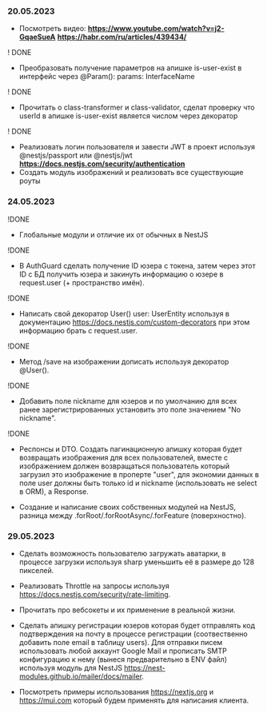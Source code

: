 ### 20.05.2023

- Посмотреть видео:
  **<https://www.youtube.com/watch?v=j2-GqaeSueA>**
  **<https://habr.com/ru/articles/439434/>**

! DONE

- Преобразовать получение параметров на апишке is-user-exist в интерфейс через @Param(): params: InterfaceName

! DONE

- Прочитать о class-transformer и class-validator, сделат проверку что userId в апишке is-user-exist является числом через декоратор

! DONE

- Реализовать логин пользователя и завести JWT в проект используя @nestjs/passport или @nestjs/jwt
  **<https://docs.nestjs.com/security/authentication>**
- Создать модуль изображений и реализовать все существующие роуты

### 24.05.2023

!DONE

- Глобальные модули и отличие их от обычных в NestJS

!DONE

- В AuthGuard сделать получение ID юзера с токена, затем через этот ID с БД получить юзера и закинуть информацию о юзере в request.user (+ пространство имён).

!DONE

- Написать свой декоратор User() user: UserEntity используя в документацию <https://docs.nestjs.com/custom-decorators> при этом информацию брать с request.user.

!DONE

- Метод /save на изображении дописать используя декоратор @User().

!DONE

- Добавить поле nickname для юзеров и по умолчанию для всех ранее зарегистрированных установить это поле значением "No nickname".

!DONE

- Респонсы и DTO. Создать пагинационную апишку которая будет возвращать изображения для всех пользователей, вместе с изображением должен возвращаться пользователь который загрузил это изображение в проперте "user", для экономии данных в поле user должны быть только id и nickname (использовать не select в ORM), а Response.

- Создание и написание своих собственных модулей на NestJS, разница между .forRoot/.forRootAsync/.forFeature (поверхностно).

### 29.05.2023

- Сделать возможность пользователю загружать аватарки, в процессе загрузки используя sharp уменьшить её в размере до 128 пикселей.

- Реализовать Throttle на запросы используя <https://docs.nestjs.com/security/rate-limiting>.

- Прочитать про вебсокеты и их применение в реальной жизни.

- Сделать апишку регистрации юзеров которая будет отправлять код подтверждения на почту в процессе регистрации (соотвественно добавить поле email в таблицу users). Для отправки писем использовать любой аккаунт Google Mail и прописать SMTP конфигурацию к нему (вынеся предварительно в ENV файл) используя модуль для NestJS <https://nest-modules.github.io/mailer/docs/mailer>.

- Посмотреть примеры использования <https://nextjs.org> и <https://mui.com> который будем применять для написания клиента.
